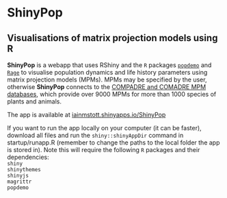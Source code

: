 # ShinyPop  

## Visualisations of matrix projection models using R  

**ShinyPop** is a webapp that uses RShiny and the `R` packages 
[`popdemo`](https://github.com/iainmstott/popdemo) and 
[`Rage`](https://github.com/jonesor/Rage)
to visualise population dynamics and life history parameters using 
matrix projection models (MPMs). MPMs may be specified by the user, 
otherwise **ShinyPop** connects to the 
[COMPADRE and COMADRE MPM databases](htps://www.compadre-db.org), 
which provide over 9000 MPMs for more than 1000 species of plants and 
animals.  

The app is available at 
[iainmstott.shinyapps.io/ShinyPop](https://iainmstott.shinyapps.io/ShinyPop)  

If you want to run the app locally on your computer (it can be faster), 
download all files and run the `shiny::shinyAppDir` command in startup/runapp.R 
(remember to change the paths to the local folder the app is stored in). Note 
this will require the following `R` packages and their dependencies:  
`shiny`  
`shinythemes`  
`shinyjs`  
`magrittr`  
`popdemo`  
